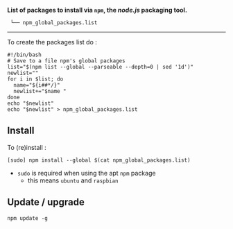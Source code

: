 **List of packages to install via `npm`, the *node.js* packaging tool.**

```
 └── npm_global_packages.list
```

---

To create the packages list do :

```shell
#!/bin/bash
# Save to a file npm's global packages
list="$(npm list --global --parseable --depth=0 | sed '1d')"
newlist=""
for i in $list; do
  name="${i##*/}"
  newlist+="$name "
done
echo "$newlist"
echo "$newlist" > npm_global_packages.list
```

Install
-------

To (re)install :

```shell
[sudo] npm install --global $(cat npm_global_packages.list)
```

-	`sudo` is required when using the apt `npm` package
	-	this means `ubuntu` and `raspbian`

Update / upgrade
----------------

```shell
npm update -g
```
